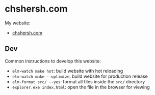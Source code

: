 # chshersh.com

My website:

- [chshersh.com](https://chshersh.com)

## Dev

Common instructions to develop this website:

- `elm-watch make hot`: build website with hot reloading
- `elm-watch make --optimize`: build website for production release
- `elm-format src/ --yes`: format all files inside the `src/` directory
- `explorer.exe index.html`: open the file in the browser for viewing
